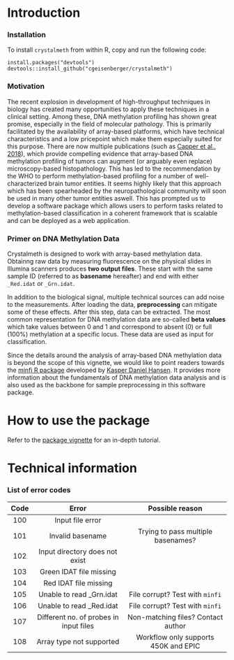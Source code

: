 # Introduction

### Installation 

To install `crystalmeth` from within R, copy and run the following code:

```{r}
install.packages("devtools")
devtools::install_github("cgeisenberger/crystalmeth")
```


### Motivation 

The recent explosion in development of high-throughput techniques in biology has created
many opportunities to apply these techniques in a clinical setting. Among these, DNA methylation
profiling has shown great promise, especially in the field of molecular pathology. This is primarily
facilitated by the availability of array-based platforms, which have technical characteristics 
and a low pricepoint which make them especially suited for this purpose. There are now multiple 
publications (such as [Capper et al., 2018](https://www.nature.com/articles/nature26000)), which 
provide compelling evidence that array-based DNA methylation profiling of tumors can augment
(or arguably even replace) microscopy-based histopathology. This has led to the recommendation
by the WHO to perform methylation-based profiling for a number of well-characterized brain tumor 
entities. It seems highly likely that this approach which has been spearheaded by the neuropathological
community will soon be used in many other tumor entities aswell. This has prompted us to develop 
a software package which allows users to perform tasks related to methylation-based classification
in a coherent framework that is scalable and can be deployed as a web application. 


### Primer on DNA Methylation Data

Crystalmeth is designed to work with array-based methylation data. Obtainng raw data by measuring fluorescence on the physical slides in Illumina scanners produces **two output files**. These start with the same sample ID (referred to as **basename** hereafter) and end with either `_Red.idat` or `_Grn.idat`.

In addition to the biological signal, multiple technical sources can add noise to the measurements. After loading the data, **preprocessing** can mitigate some of these effects. After this step, data can be extracted. The most common representation for DNA methylation data are so-called **beta values** which take values between 0 and 1 and correspond to absent (0) or full (100%) methylation at a specific locus. These data are used as input for classification. 

Since the details around the analysis of array-based DNA methylation data is beyond the scope of this vignette, we would like to point readers towards the [minfi R package](https://bioconductor.org/packages/release/bioc/html/minfi.html) developed by [Kasper Daniel Hansen](http://www.hansenlab.org). It provides more information about the fundamentals of DNA methylation data analysis and is also used as the backbone for sample preprocessing in this software package.



# How to use the package

Refer to the [package vignette](./included/crystalmeth.pdf) for an in-depth tutorial.



# Technical information

### List of error codes


| Code          | Error                                   | Possible reason                      |
|:-------------:|:---------------------------------------:|:------------------------------------:|
| 100           | Input file error                        |                                      |
| 101           | Invalid basename                        | Trying to pass multiple basenames?   |
| 102           | Input directory does not exist          |                                      |
| 103           | Green IDAT file missing                 |                                      |
| 104           | Red IDAT file missing                   |                                      |
| 105           | Unable to read _Grn.idat                | File corrupt? Test with `minfi`      |
| 106           | Unable to read _Red.idat                | File corrupt? Test with `minfi`      |
| 107           | Different no. of probes in input files  | Non-matching files? Contact author   |
| 108           | Array type not supported                | Workflow only supports 450K and EPIC |

